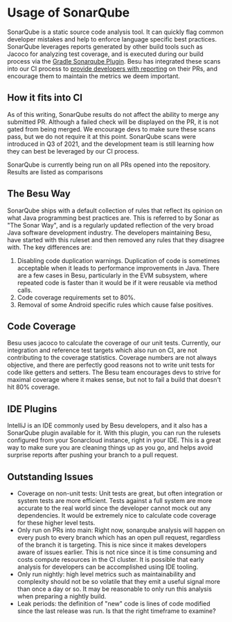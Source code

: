 # Usage of SonarQube

SonarQube is a static source code analysis tool. It can quickly flag common developer mistakes and help to enforce language specific best practices. SonarQube leverages reports generated by other build tools such as Jacoco for analyzing test coverage, and is executed during our build process via the [Gradle Sonarqube Plugin](https://docs.sonarqube.org/latest/analysis/overview/). Besu has integrated these scans into our CI process to [provide developers with reporting](https://sonarcloud.io/project/overview?id=hyperledger_besu) on their PRs, and encourage them to maintain the metrics we deem important.

## How it fits into CI

As of this writing, SonarQube results do not affect the ability to merge any submitted PR. Although a failed check will be displayed on the PR, it is not gated from being merged. We encourage devs to make sure these scans pass, but we do not require it at this point. SonarQube scans were introduced in Q3 of 2021, and the development team is still learning how they can best be leveraged by our CI process.

SonarQube is currently being run on all PRs opened into the repository. Results are listed as comparisons

## The Besu Way

SonarQube ships with a default collection of rules that reflect its opinion on what Java programming best practices are. This is referred to by Sonar as "The Sonar Way", and is a regularly updated reflection of the very broad Java software development industry. The developers maintaining Besu, have started with this ruleset and then removed any rules that they disagree with. The key differences are:

1. Disabling code duplication warnings. Duplication of code is sometimes acceptable when it leads to performance improvements in Java. There are a few cases in Besu, particularly in the EVM subsystem, where repeated code is faster than it would be if it were reusable via method calls.
2. Code coverage requirements set to 80%.
3. Removal of some Android specific rules which cause false positives.

## Code Coverage

Besu uses jacoco to calculate the coverage of our unit tests. Currently, our integration and reference test targets which also run on CI, are not contributing to the coverage statistics. Coverage numbers are not always objective, and there are perfectly good reasons not to write unit tests for code like getters and setters. The Besu team encourages devs to strive for maximal coverage where it makes sense, but not to fail a build that doesn't hit 80% coverage.

## IDE Plugins

IntelliJ is an IDE commonly used by Besu developers, and it also has a SonarQube plugin available for it. With this plugin, you can run the rulesets configured from your Sonarcloud instance, right in your IDE. This is a great way to make sure you are cleaning things up as you go, and helps avoid surprise reports after pushing your branch to a pull request.

## Outstanding Issues

- Coverage on non-unit tests: Unit tests are great, but often integration or system tests are more efficient. Tests against a full system are more accurate to the real world since the developer cannot mock out any dependencies. It would be extremely nice to calculate code coverage for these higher level tests.
- Only run on PRs into main: Right now, sonarqube analysis will happen on every push to every branch which has an open pull request, regardless of the branch it is targeting. This is nice since it makes developers aware of issues earlier. This is not nice since it is time consuming and costs compute resources in the CI cluster. It is possible that early analysis for developers can be accomplished using IDE tooling.
- Only run nightly: high level metrics such as maintainability and complexity should not be so volatile that they emit a useful signal more than once a day or so. It may be reasonable to only run this analysis when preparing a nightly build.
- Leak periods: the definition of "new" code is lines of code modified since the last release was run. Is that the right timeframe to examine?